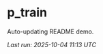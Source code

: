 # p_train

Auto-updating README demo.

<!--START_SECTION:status-->
_Last run: 2025-10-04 11:13 UTC_
<!--END_SECTION:status-->


































































































































































































































































































































































































































































































































































































































































































































































































































































































































































































































































